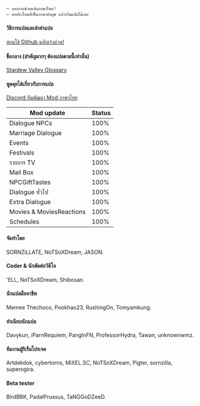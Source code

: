 ```sh
— อยากจะช่วยแปลภาษาไทย?
— หาประโยคที่เป็นภาษาอังฤษ แล้วเริ่มแปลได้เลย
```
#### วิธีการแปลและส่งคำแปล
[สอนใช้ Github ฉบับเร่งด่วน!](https://www.youtube.com/watch?v=e39kzyoK-RQ)
#### ชื่อกลาง (สำคัญมากๆ ต้องแปลตามนี้เท่านั้น)
[Stardew Valley Glossary](https://docs.google.com/spreadsheets/d/1DBdyvEI9XNAWEPpptKmIHfUj0gGdAFzyjHH9oR7U0Zc/edit?usp=sharing)
#### พูดคุยได้เกี่ยวกับการแปล
[Discord ทีมพัฒนา Mod ภาษาไทย](https://discordapp.com/invite/TkP42Xm)

| Mod update | Status |
| ------ | ------ |
| Dialogue NPCs | 100% |
| Marriage Dialogue | 100% |
| Events | 100% |
| Festivals | 100% |
| รายการ TV | 100% |
| Mail Box | 100% |
| NPCGiftTastes | 100% |
| Dialogue ทั่วไป | 100% |
| Extra Dialogue | 100% |
| Movies & MoviesReactions | 100% |
| Schedules | 100% |

#### จัดทำโดย
SORNZiLLATE, NoTSoXDream, JASON.

#### Coder & นักตัดต่อวิดีโอ
'ELL, NoTSoXDream, Shibosan.

#### นักแปลมืออาชีพ
Memee Thechoco, Pookhao23, RushingOn, Tomyamkung.

#### ทําเนียบนักแปล
Davykun, iParnRequiem, PangInFN, ProfessorHydra, Tawan, unknownwmz.

#### ทีมงานผู้ริเริ่มโปรเจค
Artdekdok, cybertorns, MiXEL.SC, NoTSoXDream, Pigter, sornzilla, superogira.

#### Beta tester
BirdBBK, PadalPrussus, TaNGGoDZeeD.
